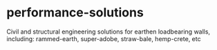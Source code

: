 # performance-solutions
Civil and structural engineering solutions for earthen loadbearing walls, including: rammed-earth, super-adobe, straw-bale, hemp-crete, etc
